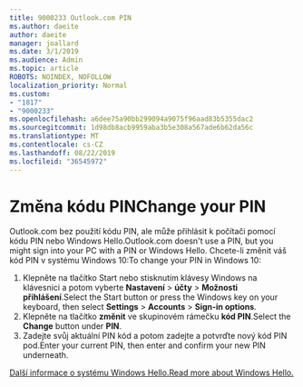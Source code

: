 ```yaml
---
title: 9000233 Outlook.com PIN
ms.author: daeite
author: daeite
manager: joallard
ms.date: 3/1/2019
ms.audience: Admin
ms.topic: article
ROBOTS: NOINDEX, NOFOLLOW
localization_priority: Normal
ms.custom:
- "1817"
- "9000233"
ms.openlocfilehash: a6dee75a90bb299094a9075f96aad83b5355dac2
ms.sourcegitcommit: 1d98db8acb9959aba3b5e308a567ade6b62da56c
ms.translationtype: MT
ms.contentlocale: cs-CZ
ms.lasthandoff: 08/22/2019
ms.locfileid: "36545972"
---
```

# <a name="change-your-pin"></a><span data-ttu-id="0e55d-102">Změna kódu PIN</span><span class="sxs-lookup"><span data-stu-id="0e55d-102">Change your PIN</span></span>

<span data-ttu-id="0e55d-103">Outlook.com bez použití kódu PIN, ale může přihlásit k počítači pomocí kódu PIN nebo Windows Hello.</span><span class="sxs-lookup"><span data-stu-id="0e55d-103">Outlook.com doesn't use a PIN, but you might sign into your PC with a PIN or Windows Hello.</span></span> <span data-ttu-id="0e55d-104">Chcete-li změnit váš kód PIN v systému Windows 10:</span><span class="sxs-lookup"><span data-stu-id="0e55d-104">To change your PIN in Windows 10:</span></span>

1. <span data-ttu-id="0e55d-105">Klepněte na tlačítko Start nebo stisknutím klávesy Windows na klávesnici a potom vyberte **Nastavení** > **účty** > **Možnosti přihlášení**.</span><span class="sxs-lookup"><span data-stu-id="0e55d-105">Select the Start button or press the Windows key on your keyboard, then select **Settings** > **Accounts** > **Sign-in options**.</span></span>
2. <span data-ttu-id="0e55d-106">Klepněte na tlačítko **změnit** ve skupinovém rámečku **kód PIN**.</span><span class="sxs-lookup"><span data-stu-id="0e55d-106">Select the **Change** button under **PIN**.</span></span>
3. <span data-ttu-id="0e55d-107">Zadejte svůj aktuální PIN kód a potom zadejte a potvrďte nový kód PIN pod.</span><span class="sxs-lookup"><span data-stu-id="0e55d-107">Enter your current PIN, then enter and confirm your new PIN underneath.</span></span>

[<span data-ttu-id="0e55d-108">Další informace o systému Windows Hello.</span><span class="sxs-lookup"><span data-stu-id="0e55d-108">Read more about Windows Hello.</span></span>](https://support.microsoft.com/help/17215/)